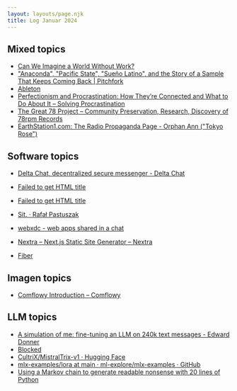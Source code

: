 ```yaml
---
layout: layouts/page.njk
title: Log Januar 2024
---
```


## Mixed topics

- [Can We Imagine a World Without Work?](https://www.bostonreview.net/articles/can-we-imagine-a-world-without-work/)
- ["Anaconda", "Pacific State", "Sueño Latino", and the Story of a Sample That Keeps Coming Back | Pitchfork](https://pitchfork.com/thepitch/474-anaconda-pacific-state-sueno-latino-and-the-story-of-a-sample-that-keeps-coming-back/)
- [Ableton](https://roberthenke.com/interviews/ableton.html)
- [Perfectionism and Procrastination: How They’re Connected and What to Do About It – Solving Procrastination](https://solvingprocrastination.com/perfectionism/)
- [The Great 78 Project – Community Preservation, Research, Discovery of 78rpm Records](https://great78.archive.org/)
- [
  EarthStation1.com: The Radio Propaganda Page - Orphan Ann ("Tokyo Rose")
  ](http://www.earthstation1.com/Tokyo_Rose.html#The%20Broadcasts)

## Software topics

- [Delta Chat, decentralized secure messenger - Delta Chat](https://delta.chat/en/)
- [Failed to get HTML title](https://j3s.sh/thought/fail2ban-sux.html)
- [Failed to get HTML title](https://j3s.sh/thought/my-website-is-one-binary.html)
- [Sit. · Rafał Pastuszak](https://sonnet.io/posts/sit/)
- [webxdc - web apps shared in a chat](https://webxdc.org/)
- [Nextra – Next.js Static Site Generator – Nextra](https://nextra.site/)

- [Fiber](https://gofiber.io/)

## Imagen topics

- [Comflowy Introduction – Comflowy](https://www.comflowy.com/)

## LLM topics

- [A simulation of me: fine-tuning an LLM on 240k text messages - Edward Donner](https://edwarddonner.com/2024/01/02/fine-tuning-an-llm-on-240k-text-messages/)
- [Blocked](https://old.reddit.com/r/LocalLLaMA/)
- [CultriX/MistralTrix-v1 · Hugging Face](https://huggingface.co/CultriX/MistralTrix-v1)
- [mlx-examples/lora at main · ml-explore/mlx-examples · GitHub](https://github.com/ml-explore/mlx-examples/tree/main/lora)
- [Using a Markov chain to generate readable nonsense with 20 lines of Python](https://benhoyt.com/writings/markov-chain/)
